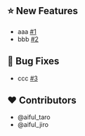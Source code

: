 ## ⭐ New Features

<!-- Summary of new features implemented [#pull_request_number](link) -->

-   aaa [#1](https://~)
-   bbb [#2](https://~)

## 🐛 Bug Fixes

<!-- Fixes for discovered bugs [#pull_request_number](link) -->

-   ccc [#3](https://~)

## ❤️ Contributors

<!-- Names of contributors involved in the release -->

-   @aiful_taro
-   @aiful_jiro
